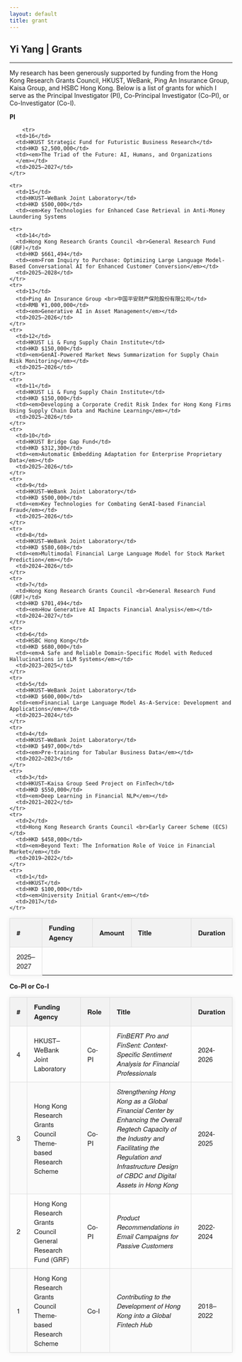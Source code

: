 ```yaml
---
layout: default
title: grant
---
```


## Yi Yang | Grants

* * *

My research has been generously supported by funding from the Hong Kong Research Grants Council, HKUST, WeBank, Ping An Insurance Group, Kaisa Group, and HSBC Hong Kong. Below is a list of grants for which I serve as the Principal Investigator (PI), Co-Principal Investigator (Co-PI), or Co-Investigator (Co-I).


<style>
.styled-table {
  border-collapse: collapse;
  margin: 16px 0;
  font-size: 15px;
  font-family: 'Helvetica Neue', Helvetica, Arial, sans-serif;
  min-width: 100%;
  box-shadow: 0 0 10px rgba(0, 0, 0, 0.08);
}
.styled-table thead tr {
  background-color: #f2f2f2;
  text-align: left;
}
.styled-table th,
.styled-table td {
  padding: 10px 15px;
  border: 1px solid #ddd;
}
.styled-table tbody tr:nth-child(even) {
  background-color: #fafafa;
}
.styled-table tbody tr:hover {
  background-color: #f1f1f1;
}
</style>

**PI**  
<table class="styled-table">
    <colgroup>
    <col style="width: 5%;">     <!-- # -->
    <col style="width: 28%;">    <!-- Funding Agency -->
    <col style="width: 14%;">    <!-- Amount -->
    <col style="width: 43%;">    <!-- Title -->
    <col style="width: 10%;">    <!-- Duration -->
  </colgroup>
  <thead>
    <tr>
      <th>#</th>
      <th>Funding Agency</th>
      <th>Amount</th>
      <th>Title</th>
      <th>Duration</th>
    </tr>
  </thead>
  <tbody>

        <tr>
      <td>16</td>
      <td>HKUST Strategic Fund for Futuristic Business Research</td>
      <td>HKD $2,500,000</td>
      <td><em>The Triad of the Future: AI, Humans, and Organizations
      </em></td>
      <td>2025–2027</td>
    </tr>

    <tr>
      <td>15</td>
      <td>HKUST–WeBank Joint Laboratory</td>
      <td>HKD $500,000</td>
      <td><em>Key Technologies for Enhanced Case Retrieval in Anti-Money Laundering Systems
</em></td>
      <td>2025–2027</td>
    </tr>

    <tr>
      <td>14</td>
      <td>Hong Kong Research Grants Council <br>General Research Fund (GRF)</td>
      <td>HKD $661,494</td>
      <td><em>From Inquiry to Purchase: Optimizing Large Language Model-Based Conversational AI for Enhanced Customer Conversion</em></td>
      <td>2025–2028</td>
    </tr>
    <tr>
      <td>13</td>
      <td>Ping An Insurance Group <br>中国平安财产保险股份有限公司</td>
      <td>RMB ¥1,000,000</td>
      <td><em>Generative AI in Asset Management</em></td>
      <td>2025–2026</td>
    </tr>
    <tr>
      <td>12</td>
      <td>HKUST Li & Fung Supply Chain Institute</td>
      <td>HKD $150,000</td>
      <td><em>GenAI-Powered Market News Summarization for Supply Chain Risk Monitoring</em></td>
      <td>2025–2026</td>
    </tr>
    <tr>
      <td>11</td>
      <td>HKUST Li & Fung Supply Chain Institute</td>
      <td>HKD $150,000</td>
      <td><em>Developing a Corporate Credit Risk Index for Hong Kong Firms Using Supply Chain Data and Machine Learning</em></td>
      <td>2025–2026</td>
    </tr>
    <tr>
      <td>10</td>
      <td>HKUST Bridge Gap Fund</td>
      <td>HKD $312,300</td>
      <td><em>Automatic Embedding Adaptation for Enterprise Proprietary Data</em></td>
      <td>2025–2026</td>
    </tr>
    <tr>
      <td>9</td>
      <td>HKUST–WeBank Joint Laboratory</td>
      <td>HKD $500,000</td>
      <td><em>Key Technologies for Combating GenAI-based Financial Fraud</em></td>
      <td>2025–2026</td>
    </tr>
    <tr>
      <td>8</td>
      <td>HKUST–WeBank Joint Laboratory</td>
      <td>HKD $580,608</td>
      <td><em>Multimodal Financial Large Language Model for Stock Market Prediction</em></td>
      <td>2024–2026</td>
    </tr>
    <tr>
      <td>7</td>
      <td>Hong Kong Research Grants Council <br>General Research Fund (GRF)</td>
      <td>HKD $701,494</td>
      <td><em>How Generative AI Impacts Financial Analysis</em></td>
      <td>2024–2027</td>
    </tr>
    <tr>
      <td>6</td>
      <td>HSBC Hong Kong</td>
      <td>HKD $680,000</td>
      <td><em>A Safe and Reliable Domain-Specific Model with Reduced Hallucinations in LLM Systems</em></td>
      <td>2023–2025</td>
    </tr>
    <tr>
      <td>5</td>
      <td>HKUST–WeBank Joint Laboratory</td>
      <td>HKD $600,000</td>
      <td><em>Financial Large Language Model As-A-Service: Development and Applications</em></td>
      <td>2023–2024</td>
    </tr>
    <tr>
      <td>4</td>
      <td>HKUST–WeBank Joint Laboratory</td>
      <td>HKD $497,000</td>
      <td><em>Pre-training for Tabular Business Data</em></td>
      <td>2022–2023</td>
    </tr>
    <tr>
      <td>3</td>
      <td>HKUST–Kaisa Group Seed Project on FinTech</td>
      <td>HKD $550,000</td>
      <td><em>Deep Learning in Financial NLP</em></td>
      <td>2021–2022</td>
    </tr>
    <tr>
      <td>2</td>
      <td>Hong Kong Research Grants Council <br>Early Career Scheme (ECS)</td>
      <td>HKD $458,000</td>
      <td><em>Beyond Text: The Information Role of Voice in Financial Market</em></td>
      <td>2019–2022</td>
    </tr>
    <tr>
      <td>1</td>
      <td>HKUST</td>
      <td>HKD $100,000</td>
      <td><em>University Initial Grant</em></td>
      <td>2017</td>
    </tr>
  </tbody>
</table>


**Co-PI or Co-I**  
<table class="styled-table">
    <colgroup>
    <col style="width: 5%;">     <!-- # -->
    <col style="width: 28%;">    <!-- Funding Agency -->
    <col style="width: 14%;">    <!-- Amount -->
    <col style="width: 43%;">    <!-- Title -->
    <col style="width: 10%;">    <!-- Duration -->
  </colgroup>

  <thead>
    <tr>
      <th>#</th>
      <th>Funding Agency</th>
      <th>Role</th>
      <th>Title</th>
      <th>Duration</th>
    </tr>
  </thead>
  <tbody>
     <tr>
      <td>4</td>
      <td>HKUST–WeBank Joint Laboratory</td>
      <td>Co-PI</td>
      <td><em>FinBERT Pro and FinSent: Context-Specific Sentiment Analysis for Financial Professionals</em></td>
      <td>2024-2026</td>
  </tr>
    <tr>
      <td>3</td>
      <td>Hong Kong Research Grants Council  <br>Theme-based Research Scheme</td>
      <td>Co-PI</td>
      <td><em>Strengthening Hong Kong as a Global Financial Center by Enhancing the Overall Regtech Capacity of the Industry and Facilitating the Regulation and Infrastructure Design of CBDC and Digital Assets in Hong Kong</em></td>
      <td>2024-2025</td>
  </tr>
    <tr>
      <td>2</td>
      <td>Hong Kong Research Grants Council <br>General Research Fund (GRF)</td>
      <td>Co-PI</td>
      <td><em>Product Recommendations in Email Campaigns for Passive Customers</em></td>
      <td>2022-2024</td>
    </tr>
  <tr>
    <td>1</td>
    <td>Hong Kong Research Grants Council  <br>Theme-based Research Scheme</td>
    <td>Co-I</td>
    <td><em>Contributing to the Development of Hong Kong into a Global Fintech Hub</em></td>
    <td>2018–2022</td>
  </tr>
  </tbody>
</table>